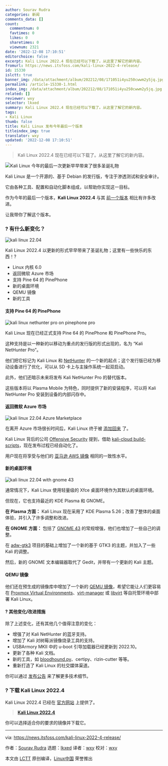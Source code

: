 ```yaml
---
author: Sourav Rudra
categories: 新闻
comments_data: []
count:
  commentnum: 0
  favtimes: 0
  likes: 0
  sharetimes: 0
  viewnum: 2321
date: '2022-12-08 17:10:51'
editorchoice: false
excerpt: Kali Linux 2022.4 现在已经可以下载了。从这里了解它的新内容。
fromurl: https://news.itsfoss.com/kali-linux-2022-4-release/
id: 15330
islctt: true
banner_img: /data/attachment/album/202212/08/171051i4yu250cwwm2y5jq.jpg
permalink: /article-15330-1.html
index_img: /data/attachment/album/202212/08/171051i4yu250cwwm2y5jq.jpg.thumb.jpg
related: []
reviewer: wxy
selector: lkxed
summary: Kali Linux 2022.4 现在已经可以下载了。从这里了解它的新内容。
tags:
- Kali Linux
thumb: false
title: Kali Linux 发布今年最后一个版本
titleindex_img: true
translator: wxy
updated: '2022-12-08 17:10:51'
---
```



> 
> Kali Linux 2022.4 现在已经可以下载了。从这里了解它的新内容。
> 
> 
> 


![Kali Linux 今年的最后一次更新早早带来了很多圣诞礼物](/data/attachment/album/202212/08/171051i4yu250cwwm2y5jq.jpg)


Kali Linux 是一个开源的、基于 Debian 的发行版，专注于渗透测试和安全审计。


它由各种工具、配置和自动化脚本组成，以帮助你实现这一目标。


作为今年的最后一个版本，**Kali Linux 2022.4** 与其 [前一个版本](https://news.itsfoss.com/kali-linux-2022-3-release/) 相比有许多改进。


让我带你了解这个版本。


### ? 有什么新变化？


![kali linux 22.04](/data/attachment/album/202212/08/171052wmixmliqyinl8rqq.png)


Kali Linux 2022.4 以更新的形式早早带来了圣诞礼物；这里有一些快乐的东西！?


* Linux 内核 6.0
* 返回微软 Azure 市场
* 支持 Pine 64 的 PinePhone
* 新的桌面环境
* QEMU 镜像
* 新的工具


#### 支持 Pine 64 的 PinePhone


![kali linux nethunter pro on pinephone pro](/data/attachment/album/202212/08/171052mzzprt4roygq28rm.jpg)


Kali Linux 现在已经正式支持 Pine 64 的 PinePhone 和 PinePhone Pro。


这种支持是以一种新的以移动为重点的发行版的形式出现的，名为 “Kali NetHunter Pro”。


他们把它标记为 Kali Linux 和 [NetHunter](https://www.kali.org/docs/nethunter/) 的一个新的起点；这个发行版已经为移动设备进行了优化，可以从 SD 卡上与主操作系统一起双启动。


此外，他们还暗示未来将发布 Kali NetHunter Pro 的替代版本。


这些版本将以 Plasma Mobile 为特色，同时提供了新的安装程序，可以将 Kali NetHunter Pro 安装到设备的内部闪存中。


#### 返回微软 Azure 市场


![kali linux 22.04 Azure Marketplace](/data/attachment/album/202212/08/171052js6dje2jgwbnmukm.jpg)


在离开 Azure 市场很长时间后，Kali Linux 终于被 [添加回来](https://azuremarketplace.microsoft.com/en/marketplace/apps/kali-linux.kali) 了。


Kali Linux 背后的公司 [Offensive Security](https://www.offensive-security.com) 提到，借助 [kali-cloud build-scripts](https://gitlab.com/kalilinux/build-scripts/kali-cloud)，现在发布过程已经自动化了。


用户现在将享受与他们的 [亚马逊 AWS 镜像](https://aws.amazon.com/marketplace/pp/prodview-fznsw3f7mq7to) 相同的一致性水平。


#### 新的桌面环境


![kali linux 22.04 with gnome 43](/data/attachment/album/202212/08/171053lanxiskjdnhoqxcy.jpg)


通常情况下，Kali Linux 使用轻量级的 Xfce 桌面环境作为其默认的桌面环境。


但现在，它也支持最近的 KDE Plasma 和 GNOME。


**在 Plasma 方面：** Kali Linux 现在采用了 KDE Plasma 5.26；改善了整体的桌面体验，并引入了许多调整和改进。


**在 GNOME 方面：** 包括了 [GNOME 43](https://news.itsfoss.com/gnome-43-release/) 的常规增强，他们也增加了一些自己的调整。


在 [adw-gtk3](https://github.com/lassekongo83/adw-gtk3) 项目的基础上增加了一个新的基于 GTK3 的主题，并加入了一些 Kali 的调整。


然后，新的 GNOME 文本编辑器取代了 Gedit，并带有一个更新的 Kali 主题。


#### QEMU 镜像


他们还在预生成的镜像库中增加了一个新的 [QEMU 镜像](https://qemu-project.gitlab.io/qemu/system/images.html)，希望它能让人们更容易在 [Proxmox Virtual Environments](https://www.proxmox.com/en/proxmox-ve)、[virt-manager](https://virt-manager.org) 或 [libvirt](https://libvirt.org) 等自托管环境中部署 Kali Linux。


#### ?️ 其他变化/改进措施


除了上述变化，还有其他几个值得注意的变化：


* 增强了对 Kali NetHunter 的蓝牙支持。
* 增加了 Kali 对树莓派镜像烧录工具的支持。
* USBArmory MKII 中的 u-boot 引导加载器已经更新到 2022.10。
* 更新了各种 Kali 文档。
* 新的工具，如 [bloodhound.py](http://bloodhound.py)、certipy、rizin-cutter 等等。
* 重新打造了 Kali Linux 的社交媒体渠道。


你可以通过 [发布公告](https://www.kali.org/blog/kali-linux-2022-4-release/#desktop-updates) 来了解更多技术细节。


### ? 下载 Kali Linux 2022.4


Kali Linux 2022.4 已经在 [官方网站](https://www.kali.org/get-kali/) 上提供了。



> 
> **[Kali Linux 2022.4](https://www.kali.org/get-kali/)**
> 
> 
> 


你可以选择适合你的要求的镜像并下载它。




---


via: <https://news.itsfoss.com/kali-linux-2022-4-release/>


作者：[Sourav Rudra](https://news.itsfoss.com/author/sourav/) 选题：[lkxed](https://github.com/lkxed) 译者：[wxy](https://github.com/wxy) 校对：[wxy](https://github.com/wxy)


本文由 [LCTT](https://github.com/LCTT/TranslateProject) 原创编译，[Linux中国](https://linux.cn/) 荣誉推出